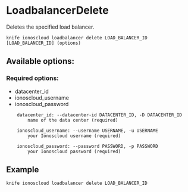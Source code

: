 # LoadbalancerDelete

Deletes the specified load balancer.

```text
knife ionoscloud loadbalancer delete LOAD_BALANCER_ID [LOAD_BALANCER_ID] (options)
```

## Available options:

### Required options:

* datacenter_id
* ionoscloud_username
* ionoscloud_password

```text
    datacenter_id: --datacenter-id DATACENTER_ID, -D DATACENTER_ID
        name of the data center (required)

    ionoscloud_username: --username USERNAME, -u USERNAME
        your Ionoscloud username (required)

    ionoscloud_password: --password PASSWORD, -p PASSWORD
        your Ionoscloud password (required)

```
## Example

```text
knife ionoscloud loadbalancer delete LOAD_BALANCER_ID 
```
